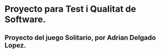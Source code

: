 # Proyecto para Test i Qualitat de Software.
## Proyecto del juego Solitario, por Adrian Delgado Lopez.
